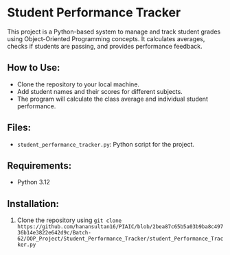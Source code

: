# Student Performance Tracker

This project is a Python-based system to manage and track student grades using Object-Oriented Programming concepts. It calculates averages, checks if students are passing, and provides performance feedback.

## How to Use:

- Clone the repository to your local machine.
- Add student names and their scores for different subjects.
- The program will calculate the class average and individual student performance.

## Files:
- `student_performance_tracker.py`: Python script for the project.

## Requirements:
- Python 3.12

## Installation:
1. Clone the repository using `git clone https://github.com/hanansultan16/PIAIC/blob/2bea87c65b5a03b9ba8c49736b14e3822e642d9c/Batch-62/OOP_Project/Student_Performance_Tracker/student_Performance_Tracker.py`
